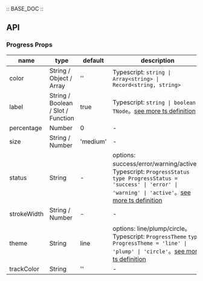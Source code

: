 :: BASE_DOC ::

## API

### Progress Props

name | type | default | description | required
-- | -- | -- | -- | --
color | String / Object / Array | '' | Typescript: `string \| Array<string> \| Record<string, string>` | N
label | String / Boolean / Slot / Function | true | Typescript: `string \| boolean \| TNode`。[see more ts definition](https://github.com/Tencent/tdesign-vue-next/blob/develop/packages/components/common.ts) | N
percentage | Number | 0 | \- | N
size | String / Number | 'medium' | \- | N
status | String | - | options: success/error/warning/active。Typescript: `ProgressStatus` `type ProgressStatus = 'success' \| 'error' \| 'warning' \| 'active'`。[see more ts definition](https://github.com/Tencent/tdesign-vue-next/blob/develop/packages/components/progress/type.ts) | N
strokeWidth | String / Number | - | \- | N
theme | String | line | options: line/plump/circle。Typescript: `ProgressTheme` `type ProgressTheme = 'line' \| 'plump' \| 'circle'`。[see more ts definition](https://github.com/Tencent/tdesign-vue-next/blob/develop/packages/components/progress/type.ts) | N
trackColor | String | '' | \- | N
